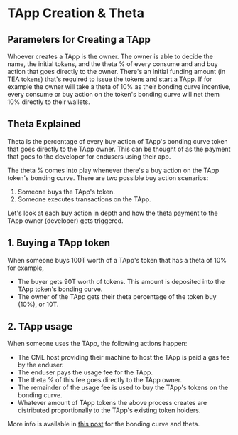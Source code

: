 # TApp Creation & Theta

## Parameters for Creating a TApp

Whoever creates a TApp is the owner. The owner is able to decide the name, the initial tokens, and the theta % of every consume and and buy action that goes directly to the owner. There's an initial funding amount (in TEA tokens) that's required to issue the tokens and start a TApp. If for example the owner will take a theta of 10% as their bonding curve incentive, every consume or buy action on the token's bonding curve will net them 10% directly to their wallets.

## Theta Explained
Theta is the percentage of every buy action of TApp's bonding curve token that goes directly to the TApp owner. This can be thought of as the payment that goes to the developer for endusers using their app.

The theta % comes into play whenever there's a buy action on the TApp token's bonding curve. There are two possible buy action scenarios:

1. Someone buys the TApp's token.
2. Someone executes transactions on the TApp.

Let's look at each buy action in depth and how the theta payment to the TApp owner (developer) gets triggered.

## 1. Buying a TApp token
When someone buys 100T worth of a TApp's token that has a theta of 10% for example,
- The buyer gets 90T worth of tokens. This amount is deposited into the TApp token's bonding curve.
- The owner of the TApp gets their theta percentage of the token buy (10%), or 10T.

## 2. TApp usage
When someone uses the TApp, the following actions happen:
- The CML host providing their machine to host the TApp is paid a gas fee by the enduser.
- The enduser pays the usage fee for the TApp.
- The theta % of this fee goes directly to the TApp owner.
- The remainder of the usage fee is used to buy the TApp's tokens on the bonding curve.
- Whatever amount of TApp tokens the above process creates are distributed proportionally to the TApp's existing token holders.

More info is available in [this post](../_token/bonding-curve-tokens/Bonding-Curve-Theta.md) for the bonding curve and theta.
